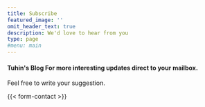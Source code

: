 ```yaml
---
title: Subscribe
featured_image: ''
omit_header_text: true
description: We'd love to hear from you
type: page
#menu: main
---
```


#### Tuhin's Blog For more interesting updates direct to your mailbox.
Feel free to write your suggestion.

[//]: # ({{< form-contact action="https://formspree.io/f/mgebgoak"  >}})
{{< form-contact >}}
